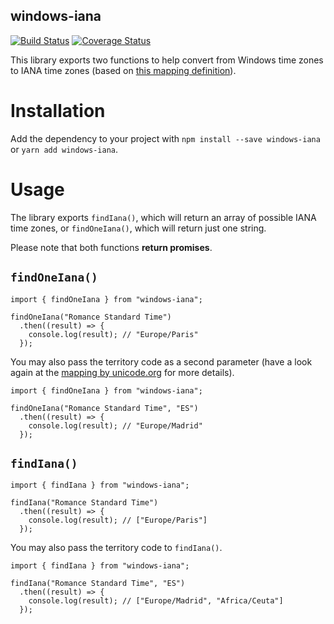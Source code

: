 windows-iana
---

[![Build Status](https://travis-ci.org/rubenillodo/windows-iana.svg?branch=master)](https://travis-ci.org/rubenillodo/windows-iana)
[![Coverage Status](https://coveralls.io/repos/github/rubenillodo/windows-iana/badge.svg)](https://coveralls.io/github/rubenillodo/windows-iana)

This library exports two functions to help convert from Windows time zones to IANA time zones (based on [this mapping definition](https://unicode.org/repos/cldr/trunk/common/supplemental/windowsZones.xml)).

# Installation

Add the dependency to your project with `npm install --save windows-iana` or `yarn add windows-iana`.

# Usage

The library exports `findIana()`, which will return an array of possible IANA time zones, or `findOneIana()`, which will return just one string.

Please note that both functions **return promises**.

## `findOneIana()`

```
import { findOneIana } from "windows-iana";

findOneIana("Romance Standard Time")
  .then((result) => {
    console.log(result); // "Europe/Paris"
  });
```

You may also pass the territory code as a second parameter (have a look again at the [mapping by unicode.org](https://unicode.org/repos/cldr/trunk/common/supplemental/windowsZones.xml) for more details).

```
import { findOneIana } from "windows-iana";

findOneIana("Romance Standard Time", "ES")
  .then((result) => {
    console.log(result); // "Europe/Madrid"
  });
```

## `findIana()`

```
import { findIana } from "windows-iana";

findIana("Romance Standard Time")
  .then((result) => {
    console.log(result); // ["Europe/Paris"]
  });
```

You may also pass the territory code to `findIana()`.

```
import { findIana } from "windows-iana";

findIana("Romance Standard Time", "ES")
  .then((result) => {
    console.log(result); // ["Europe/Madrid", "Africa/Ceuta"]
  });
```
